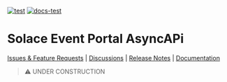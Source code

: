 [![test](https://github.com/solace-iot-team/ep-asyncapi/actions/workflows/test.yml/badge.svg)](https://github.com/solace-iot-team/ep-asyncapi/actions/workflows/test.yml)
[![docs-test](https://github.com/solace-iot-team/ep-asyncapi/actions/workflows/docs-test.yml/badge.svg)](https://github.com/solace-iot-team/ep-asyncapi/actions/workflows/docs-test.yml)

# Solace Event Portal AsyncAPi



[Issues & Feature Requests](https://github.com/solace-iot-team/ep-asyncapi/issues) |
[Discussions](https://github.com/solace-iot-team/ep-asyncapi/discussions) |
[Release Notes](./ReleaseNotes.md) |
[Documentation](https://solace-iot-team.github.io/ep-asyncapi/)


> :warning: UNDER CONSTRUCTION
